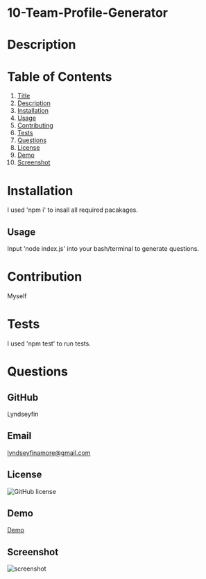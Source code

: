 # 10-Team-Profile-Generator

# Description
 
# Table of Contents
1. [Title](Title)
2. [Description](#description)
3. [Installation](#installation)
4. [Usage](#usage)
5. [Contributing](#contribution)
6. [Tests](#tests)
7. [Questions](#questions)
8. [License](#demo)
9. [Demo](#demo)
10. [Screenshot](#screenshot)
# Installation 
I used 'npm i' to insall all required pacakages.
## Usage
Input 'node index.js' into your bash/terminal to generate questions.
# Contribution
Myself
# Tests
I used 'npm test' to run tests.
# Questions
## GitHub 
 Lyndseyfin
## Email 
 lyndseyfinamore@gmail.com

## License
![GitHub license](https://img.shields.io/badge/license-MIT-brightgreen)

## Demo
<a href= "">Demo</a>

## Screenshot
![screenshot]()
